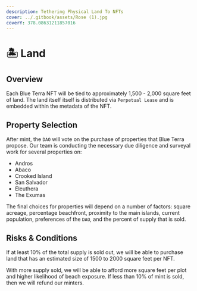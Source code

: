 ```yaml
---
description: Tethering Physical Land To NFTs
cover: ../.gitbook/assets/Rose (1).jpg
coverY: 378.08631211857016
---
```


# 🏝 Land

## Overview

Each Blue Terra NFT will be tied to approximately 1,500 - 2,000 square feet of land. The land itself itself is distributed via `Perpetual Lease` and is embedded within the metadata of the NFT.&#x20;

## Property Selection

After mint, the `DAO` will vote on the purchase of properties that Blue Terra propose.  Our team is conducting the necessary due diligence and surveyal work for several properties on:

* &#x20;Andros
* Abaco
* Crooked Island
* San Salvador
* Eleuthera
* The Exumas

The final choices for properties will depend on a number of factors: square acreage, percentage beachfront, proximity to the main islands, current population, preferences of the `DAO`, and the percent of supply that is sold.&#x20;

## Risks & Conditions

If at least 10% of the total supply is sold out, we will be able to purchase land that has an estimated size of 1500 to 2000 square feet per NFT.&#x20;

With more supply sold, we will be able to afford more square feet per plot and higher likelihood of beach exposure. If less than 10% of mint is sold, then we will refund our minters.
